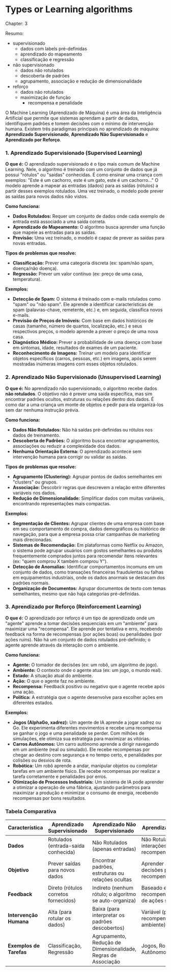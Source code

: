 # Types or Learning algorithms

Chapter: 3

Resumo:

- supervisionado
    - dados com labels pré-definidas
    - aprendizado do mapeamento
    - classificação e regressão
- não supervisionado
    - dados não rotulados
    - descoberta de padrões
    - agrupamento, associação e redução de dimensionalidade
- reforço
    - dados não rotulados
    - maximização de função
        - recompensa e penalidade

O Machine Learning (Aprendizado de Máquina) é uma área da Inteligência Artificial que permite que sistemas aprendam a partir de dados, identifiquem padrões e tomem decisões com o mínimo de intervenção humana. Existem três paradigmas principais no aprendizado de máquina: **Aprendizado Supervisionado**, **Aprendizado Não Supervisionado** e **Aprendizado por Reforço**.

### 1. Aprendizado Supervisionado (Supervised Learning)

**O que é:** O aprendizado supervisionado é o tipo mais comum de Machine Learning. Nele, o algoritmo é treinado com um conjunto de dados que já possui "rótulos" ou "saídas" conhecidas. É como ensinar uma criança com exemplos: "Este é um cachorro, este é um gato, este é um cachorro..." O modelo aprende a mapear as entradas (dados) para as saídas (rótulos) a partir desses exemplos rotulados. Uma vez treinado, o modelo pode prever as saídas para novos dados não vistos.

**Como funciona:**

- **Dados Rotulados:** Requer um conjunto de dados onde cada exemplo de entrada está associado a uma saída correta.
- **Aprendizado do Mapeamento:** O algoritmo busca aprender uma função que mapeie as entradas para as saídas.
- **Previsão:** Uma vez treinado, o modelo é capaz de prever as saídas para novas entradas.

**Tipos de problemas que resolve:**

- **Classificação:** Prever uma categoria discreta (ex: spam/não spam, doença/não doença).
- **Regressão:** Prever um valor contínuo (ex: preço de uma casa, temperatura).

**Exemplos:**

- **Detecção de Spam:** O sistema é treinado com e-mails rotulados como "spam" ou "não spam". Ele aprende a identificar características de spam (palavras-chave, remetente, etc.) e, em seguida, classifica novos e-mails.
- **Previsão de Preços de Imóveis:** Com base em dados históricos de casas (tamanho, número de quartos, localização, etc.) e seus respectivos preços, o modelo aprende a prever o preço de uma nova casa.
- **Diagnóstico Médico:** Prever a probabilidade de uma doença com base em sintomas, idade, resultados de exames de um paciente.
- **Reconhecimento de Imagens:** Treinar um modelo para identificar objetos específicos (carros, pessoas, etc.) em imagens, após serem mostradas inúmeras imagens com esses objetos rotulados.

### 2. Aprendizado Não Supervisionado (Unsupervised Learning)

**O que é:** No aprendizado não supervisionado, o algoritmo recebe dados **não rotulados**. O objetivo não é prever uma saída específica, mas sim encontrar padrões ocultos, estruturas ou relações dentro dos dados. É como dar a uma criança um monte de objetos e pedir para ela organizá-los sem dar nenhuma instrução prévia.

**Como funciona:**

- **Dados Não Rotulados:** Não há saídas pré-definidas ou rótulos nos dados de treinamento.
- **Descoberta de Padrões:** O algoritmo busca encontrar agrupamentos, associações ou reduzir a complexidade dos dados.
- **Nenhuma Orientação Externa:** O aprendizado acontece sem intervenção humana para corrigir ou validar as saídas.

**Tipos de problemas que resolve:**

- **Agrupamento (Clustering):** Agrupar pontos de dados semelhantes em "clusters" ou grupos.
- **Associação:** Descobrir regras que descrevem a relação entre diferentes variáveis nos dados.
- **Redução de Dimensionalidade:** Simplificar dados com muitas variáveis, encontrando representações mais compactas.

**Exemplos:**

- **Segmentação de Clientes:** Agrupar clientes de uma empresa com base em seu comportamento de compra, dados demográficos ou histórico de navegação, para que a empresa possa criar campanhas de marketing mais direcionadas.
- **Sistemas de Recomendação:** Em plataformas como Netflix ou Amazon, o sistema pode agrupar usuários com gostos semelhantes ou produtos frequentemente comprados juntos para recomendar itens relevantes (ex: "quem comprou X também comprou Y").
- **Detecção de Anomalias:** Identificar comportamentos incomuns em um conjunto de dados, como transações financeiras fraudulentas ou falhas em equipamentos industriais, onde os dados anormais se destacam dos padrões normais.
- **Organização de Documentos:** Agrupar documentos de texto com temas semelhantes, mesmo que não haja categorias pré-definidas.

### 3. Aprendizado por Reforço (Reinforcement Learning)

**O que é:** O aprendizado por reforço é um tipo de aprendizado onde um "agente" aprende a tomar decisões sequenciais em um "ambiente" para maximizar uma "recompensa". Ele aprende por tentativa e erro, recebendo feedback na forma de recompensas (por ações boas) ou penalidades (por ações ruins). Não há um conjunto de dados rotulados pré-definido; o agente aprende através da interação com o ambiente.

**Como funciona:**

- **Agente:** O tomador de decisões (ex: um robô, um algoritmo de jogo).
- **Ambiente:** O contexto onde o agente atua (ex: um jogo, o mundo real).
- **Estado:** A situação atual do ambiente.
- **Ação:** O que o agente faz no ambiente.
- **Recompensa:** Feedback positivo ou negativo que o agente recebe após uma ação.
- **Política:** A estratégia que o agente desenvolve para escolher ações em diferentes estados.

**Exemplos:**

- **Jogos (AlphaGo, xadrez):** Um agente de IA aprende a jogar xadrez ou Go. Ele experimenta diferentes movimentos e recebe uma recompensa se ganhar o jogo e uma penalidade se perder. Com milhões de simulações, ele otimiza sua estratégia para maximizar as vitórias.
- **Carros Autônomos:** Um carro autônomo aprende a dirigir navegando em um ambiente (real ou simulado). Ele recebe recompensas por chegar ao destino com segurança e no tempo certo, e penalidades por colisões ou desvios de rota.
- **Robótica:** Um robô aprende a andar, manipular objetos ou completar tarefas em um ambiente físico. Ele recebe recompensas por realizar a tarefa corretamente e penalidades por erros.
- **Otimização de Processos Industriais:** Um sistema de IA pode aprender a otimizar a operação de uma fábrica, ajustando parâmetros para maximizar a produção e minimizar o consumo de energia, recebendo recompensas por bons resultados.

### Tabela Comparativa

| Característica | Aprendizado Supervisionado | Aprendizado Não Supervisionado | Aprendizado por Reforço |
| --- | --- | --- | --- |
| **Dados** | Rotulados (entrada-saída conhecida) | Não Rotulados (apenas entradas) | Não Rotulados (apenas interações e recompensas) |
| **Objetivo** | Prever saídas para novos dados | Encontrar padrões, estruturas ou relações ocultas | Aprender a tomar decisões para maximizar recompensas |
| **Feedback** | Direto (rótulos corretos fornecidos) | Indireto (nenhum rótulo; o algoritmo se auto-organiza) | Baseado em recompensas/penalidades de ações sequenciais |
| **Intervenção Humana** | Alta (para rotular os dados) | Baixa (para interpretar os padrões descobertos) | Variável (para definir as recompensas e o ambiente) |
| **Exemplos de Tarefas** | Classificação, Regressão | Agrupamento, Redução de Dimensionalidade, Regras de Associação | Jogos, Robótica, Carros Autônomos |